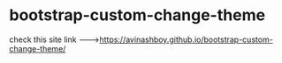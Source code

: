 # bootstrap-custom-change-theme

check this site link --->https://avinashboy.github.io/bootstrap-custom-change-theme/
